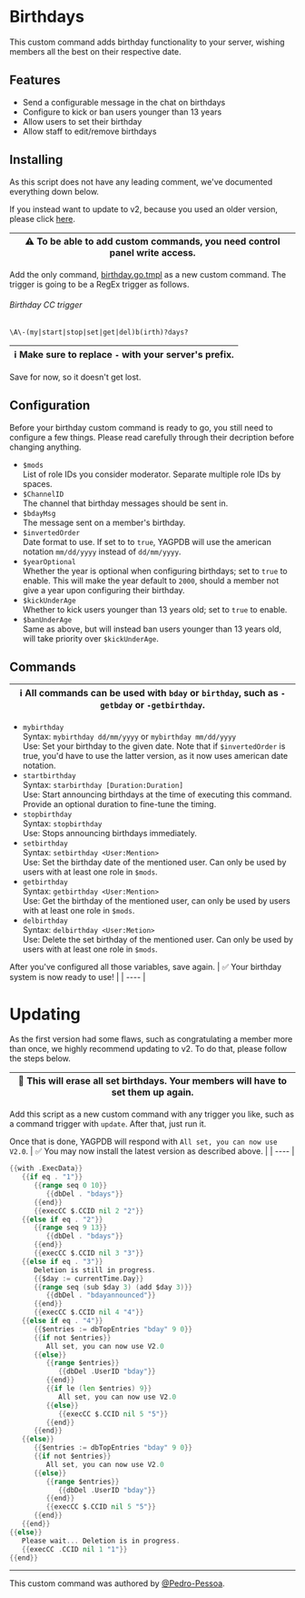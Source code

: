 # Birthdays
This custom command adds birthday functionality to your server, wishing members all the best on their respective date.

## Features
* Send a configurable message in the chat on birthdays
* Configure to kick or ban users younger than 13 years
* Allow users to set their birthday 
* Allow staff to edit/remove birthdays

## Installing
As this script does not have any leading comment, we've documented everything down below.

If you instead want to update to v2, because you used an older version, please click [here](#Updating).

| ⚠ To be able to add custom commands, you need control panel write access. |
| ---- |

Add the only command, [birthday.go.tmpl](birthday.go.tmpl) as a new custom command. The trigger is going to be a RegEx trigger as follows.

###### Birthday CC trigger
```
\A\-(my|start|stop|set|get|del)b(irth)?days?
```
| ℹ Make sure to replace `-` with your server's prefix. |
| ---- |

Save for now, so it doesn't get lost.

## Configuration
Before your birthday custom command is ready to go, you still need to configure a few things. Please read carefully through their decription before changing anything.

- `$mods`<br>
    List of role IDs you consider moderator. Separate multiple role IDs by spaces.
- `$ChannelID`<br>
    The channel that birthday messages should be sent in.
- `$bdayMsg`<br>
    The message sent on a member's birthday.
- `$invertedOrder`<br>
    Date format to use. If set to to `true`, YAGPDB will use the american notation `mm/dd/yyyy` instead of `dd/mm/yyyy`.
- `$yearOptional`<br>
    Whether the year is optional when configuring birthdays; set to `true` to enable. This will make the year default to `2000`, should a member not give a year upon configuring their birthday.
- `$kickUnderAge`<br>
    Whether to kick users younger than 13 years old; set to `true` to enable.
- `$banUnderAge`<br>
    Same as above, but will instead ban users younger than 13 years old, will take priority over `$kickUnderAge`.

## Commands
| ℹ All commands can be used with `bday` or `birthday`, such as `-getbday` or `-getbirthday`. |
| ---- |

- `mybirthday`<br>
    Syntax: `mybirthday dd/mm/yyyy` or `mybirthday mm/dd/yyyy`<br>
    Use: Set your birthday to the given date. Note that if `$invertedOrder` is true, you'd have to use the latter version, as it now uses american date notation.
- `startbirthday`<br>
    Syntax: `starbirthday [Duration:Duration]`<br>
    Use: Start announcing birthdays at the time of executing this command. Provide an optional duration to fine-tune the timing.
- `stopbirthday`<br>
    Syntax: `stopbirthday`<br>
    Use: Stops announcing birthdays immediately.
- `setbirthday`<br>
    Syntax: `setbirthday <User:Mention>`<br>
    Use: Set the birthday date of the mentioned user. Can only be used by users with at least one role in `$mods`.
- `getbirthday`<br>
    Syntax: `getbirthday <User:Mention>`<br>
    Use: Get the birthday of the mentioned user, can only be used by users with at least one role in `$mods`.
- `delbirthday`<br>
    Syntax: `delbirthday <User:Metion>`<br>
    Use: Delete the set birthday of the mentioned user. Can only be used by users with at least one role in `$mods`.

After you've configured all those variables, save again.
| ✅ Your birthday system is now ready to use! |
| ---- |

# Updating
As the first version had some flaws, such as congratulating a member more than once, we highly recommend updating to v2. To do that, please follow the steps below.

| 🛑 This will erase all set birthdays. Your members will have to set them up again. |
| ---- |

Add this script as a new custom command with any trigger you like, such as a command trigger with `update`. After that, just run it.

Once that is done, YAGPDB will respond with `All set, you can now use V2.0`.
| ✅ You may now install the latest version as described above. |
| ---- |

```go
{{with .ExecData}}
   {{if eq . "1"}}
      {{range seq 0 10}}
         {{dbDel . "bdays"}}
      {{end}}
      {{execCC $.CCID nil 2 "2"}}
   {{else if eq . "2"}}
      {{range seq 9 13}}
         {{dbDel . "bdays"}}
      {{end}}
      {{execCC $.CCID nil 3 "3"}}
   {{else if eq . "3"}}
      Deletion is still in progress.
      {{$day := currentTime.Day}}
      {{range seq (sub $day 3) (add $day 3)}}
         {{dbDel . "bdayannounced"}}
      {{end}}
      {{execCC $.CCID nil 4 "4"}}
   {{else if eq . "4"}}
      {{$entries := dbTopEntries "bday" 9 0}}
      {{if not $entries}}
         All set, you can now use V2.0
      {{else}}
         {{range $entries}}
            {{dbDel .UserID "bday"}}
         {{end}}
         {{if le (len $entries) 9}}
            All set, you can now use V2.0
         {{else}}
            {{execCC $.CCID nil 5 "5"}}
         {{end}}
      {{end}}
   {{else}}
      {{$entries := dbTopEntries "bday" 9 0}}
      {{if not $entries}}
         All set, you can now use V2.0
      {{else}}
         {{range $entries}}
            {{dbDel .UserID "bday"}}
         {{end}}
         {{execCC $.CCID nil 5 "5"}}
      {{end}}
   {{end}}
{{else}}
   Please wait... Deletion is in progress.
   {{execCC .CCID nil 1 "1"}}
{{end}}
```

---- 
This custom command was authored by [@Pedro-Pessoa](https://github.com/Pedro-Pessoa).
